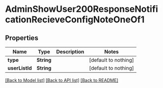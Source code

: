 # AdminShowUser200ResponseNotificationRecieveConfigNoteOneOf1


## Properties
Name | Type | Description | Notes
------------ | ------------- | ------------- | -------------
**type** | **String** |  | [default to nothing]
**userListId** | **String** |  | [default to nothing]


[[Back to Model list]](../README.md#models) [[Back to API list]](../README.md#api-endpoints) [[Back to README]](../README.md)



